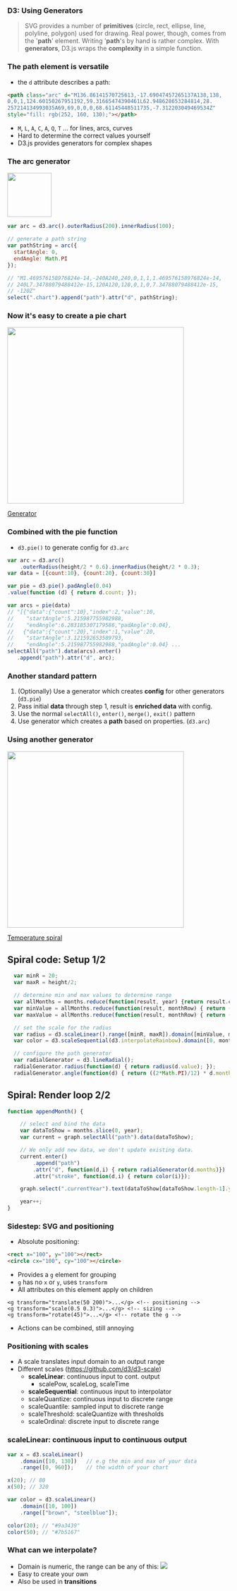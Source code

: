### D3: Using Generators

> SVG provides a number of **primitives** (circle, rect, ellipse, line, polyline, polygon) used
> for drawing. Real power, though, comes from the '**path**' element. Writing '**path**'s by hand is
> rather complex. With **generators**, D3.js wraps the **complexity** in a simple function.  


### The **path** element is versatile

- the `d` attribute describes a path:

```html
<path class="arc" d="M136.86141570725613,-17.69047457265137A138,138,
0,0,1,124.60150267951192,59.31665474390461L62.948628653284814,28.
257214134993035A69,69,0,0,0,68.61145448511735,-7.312203049469534Z" 
style="fill: rgb(252, 160, 130);"></path>
```
- `M`, `L`, `A`, `C`, `A`, `Q`, `T` ... for lines, arcs, curves 
- Hard to determine the correct values yourself
- D3.js provides generators for complex shapes


### The arc **generator**

<img src="../images/arc_1.png" height="100"/>

```javascript
var arc = d3.arc().outerRadius(200).innerRadius(100);

// generate a path string
var pathString = arc({
  startAngle: 0,
  endAngle: Math.PI
}); 

// "M1.469576158976824e-14,-240A240,240,0,1,1,1.469576158976824e-14,
// 240L7.34788079488412e-15,120A120,120,0,1,0,7.34788079488412e-15,
// -120Z"
select(".chart").append("path").attr("d", pathString);
```


### Now it's easy to create a **pie chart**

<img src="../images/arcs_1.png" height="400"/>

[Generator](http://localhost/Dev/git/dataviz-d3js/src/chapter-02/D02-01.html) <!-- .element: target="_blank" -->


### Combined with the **pie** function
- `d3.pie()` to generate config for `d3.arc`

```javascript
var arc = d3.arc()
    .outerRadius(height/2 * 0.6).innerRadius(height/2 * 0.3);
var data = [{count:10}, {count:20}, {count:30}]

var pie = d3.pie().padAngle(0.04)
.value(function (d) { return d.count; });

var arcs = pie(data)    
// "[{"data":{"count":10},"index":2,"value":10,
//    "startAngle":5.215987755982988,
//    "endAngle":6.283185307179586,"padAngle":0.04},
//   {"data":{"count":20},"index":1,"value":20,
//    "startAngle":3.121592653589793,
//    "endAngle":5.215987755982988,"padAngle":0.04} ... 
selectAll("path").data(arcs).enter()
   .append("path").attr("d", arc);
``` 
<!-- .element: style="font-size: 0.4em" -->


### Another standard pattern 

1. (Optionally) Use a generator which creates **config** for other generators (`d3.pie`)
2. Pass initial **data** through step 1, result is **enriched data** with config.
3. Use the normal `selectAll()`, `enter()`, `merge()`, `exit()` pattern
4. Use generator which creates a **path** based on properties. (`d3.arc`)


### Using another **generator**

<img src="../images/temp.png" height="400"/>

[Temperature spiral](examples/spiral) <!-- .element: target="_blank" -->


## Spiral code: Setup 1/2

```javascript
  var minR = 20;
  var maxR = height/2;

  // determine min and max values to determine range
  var allMonths = months.reduce(function(result, year) {return result.concat(year.months)}, []);
  var minValue = allMonths.reduce(function(result, monthRow) { return (monthRow.value < result) ? monthRow.value : result; }, 0);
  var maxValue = allMonths.reduce(function(result, monthRow) { return (monthRow.value > result) ? monthRow.value : result; }, 0);

  // set the scale for the radius
  var radius = d3.scaleLinear().range([minR, maxR]).domain([minValue, maxValue+0.3]);
  var color = d3.scaleSequential(d3.interpolateRainbow).domain([0, months.length]);

  // configure the path generator
  var radialGenerator = d3.lineRadial();
  radialGenerator.radius(function(d) { return radius(d.value); });
  radialGenerator.angle(function(d) { return ((2*Math.PI)/12) * d.monthIndex; });

```
<!-- .element: style="font-size: 0.4em" -->


## Spiral: Render loop 2/2

```javascript
function appendMonth() {

    // select and bind the data
    var dataToShow = months.slice(0, year);
    var current = graph.selectAll("path").data(dataToShow);

    // We only add new data, we don't update existing data.
    current.enter()
        .append("path")
        .attr("d", function(d,i) { return radialGenerator(d.months)})
        .attr("stroke", function(d,i) { return color(i)});

    graph.select(".currentYear").text(dataToShow[dataToShow.length-1].year);

    year++;
}
```
<!-- .element: style="font-size: 0.4em" -->


### Sidestep: SVG and positioning

- Absolute positioning:
```html
<rect x="100", y="100"></rect>
<circle cx="100", cy="100"></circle>
```
- Provides a `g` element for grouping
 - `g` has no `x` or `y`, uses `transform`
 - All attributes on this element apply on children
```
<g transform="translate(50 200)">...</g> <!-- positioning -->    
<g transform="scale(0.5 0.3)">...</g> <!-- sizing -->
<g transform="rotate(45)">...</g> <!-- rotate the g -->    
``` 
- Actions can be combined, still annoying


### Positioning with scales

- A scale translates input domain to an output range
- Different scales (https://github.com/d3/d3-scale)
  - **scaleLinear**: continuous input to cont. output
    - scalePow, scaleLog, scaleTime
  - **scaleSequential**: continuous input to interpolator
  - scaleQuantize: continuous input to discrete range
  - scaleQuantile: sampled input to discrete range
  - scaleThreshold: scaleQuantize with thresholds
  - scaleOrdinal: discrete input to discrete range


### scaleLinear: continuous input to continuous output

```javascript
var x = d3.scaleLinear()
    .domain([10, 130])   // e.g the min and max of your data
    .range([0, 960]);    // the width of your chart

x(20); // 80
x(50); // 320

var color = d3.scaleLinear()
    .domain([10, 100])
    .range(["brown", "steelblue"]);

color(20); // "#9a3439"
color(50); // "#7b5167"
```


### What can we interpolate?

- Domain is numeric, the range can be any of this:
![](../images/what_interpolate.png) 
- Easy to create your own
- Also be used in **transitions**

